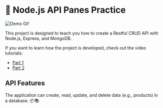 # 🚀 Node.js API Panes Practice

![Demo Gif](https://media4.giphy.com/media/WPtzThAErhBG5oXLeS/giphy.gif?cid=ecf05e475k91mw740f0mi0c2l7lqs6oteeav6hmtagthvgv7&ep=v1_gifs_search&rid=giphy.gif&ct=g)

This project is designed to teach you how to create a Restful CRUD API with Node.js, Express, and MongoDB.

If you want to learn how the project is developed, check out the video tutorials:
- [Part 1](https://www.youtube.com/watch?v=FPYlicctQMM&list=PLbKN8A2wssqUlVHRBeJIgIvkbyrX4kR0V)
- [Part 2](https://www.youtube.com/watch?v=9OfL9H6AmhQ&feature=youtu.be)

## API Features

The application can create, read, update, and delete data (e.g., products) in a database. 📦📚
